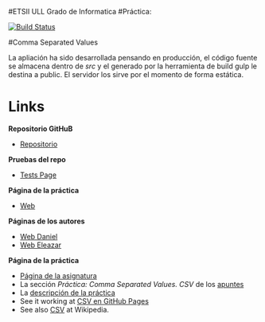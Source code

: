 #ETSII ULL Grado de Informatica
#Práctica:

[![Build Status](https://travis-ci.org/EleDiaz/csv-prac1.svg?branch=master)](https://travis-ci.org/EleDiaz/csv-prac1)

#Comma Separated Values

La apliación ha sido desarrollada pensando en producción, el código fuente se almacena dentro de _src_
y el generado por la herramienta de build gulp le destina a public. El servidor los sirve por el
momento de forma estática.

# Links

**Repositorio GitHuB**

* [Repositorio](https://github.com/EleDiaz/csv-prac1)

**Pruebas del repo**
* [Tests Page](http://elediaz.github.io/karma-y-travis-ele-daniel-1/test/index.html)

**Página de la práctica**

* [Web](https://ele-dani-csv-analizer.herokuapp.com/)

**Páginas de los autores**

* [Web Daniel](http://alu0100783230.github.io/)
* [Web Eleazar](http://elediaz.github.io/)

**Página de la práctica**

* [Página de la asignatura](https://campusvirtual.ull.es/1516/mod/page/view.php?id=177984)
* La sección *Práctica: Comma Separated Values. CSV* de los [apuntes](http://crguezl.github.io/pl-html/node11.html)
* La [descripción de la práctica](https://casianorodriguezleon.gitbooks.io/pl1516/content/practicas/csv.html)
* See it working at [CSV en GitHub Pages](http://crguezl.github.io/csv/)
* See also [CSV](http://en.wikipedia.org/wiki/Comma-separated_values) at Wikipedia.
